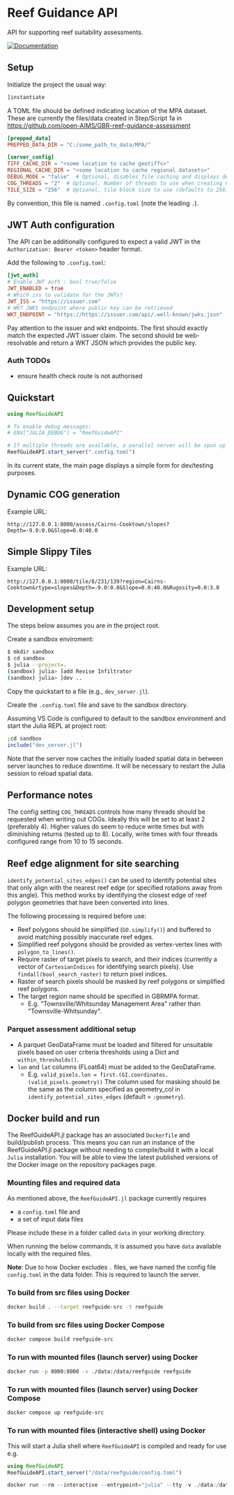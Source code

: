 # Reef Guidance API

API for supporting reef suitability assessments.

[![Documentation](https://img.shields.io/badge/docs-dev-blue)](https://open-aims.github.io/ReefGuideAPI.jl/dev/)

## Setup

Initialize the project the usual way:

```julia
]instantiate
```

A TOML file should be defined indicating location of the MPA dataset.
These are currently the files/data created in Step/Script 1a in https://github.com/open-AIMS/GBR-reef-guidance-assessment

```toml
[prepped_data]
PREPPED_DATA_DIR = "C:/some_path_to_data/MPA/"

[server_config]
TIFF_CACHE_DIR = "<some location to cache geotiffs>"
REGIONAL_CACHE_DIR = "<some location to cache regional datasets>"
DEBUG_MODE = "false"  # Optional, disables file caching and displays debug logs
COG_THREADS = "2"  # Optional, Number of threads to use when creating COGs (defaults to 1)
TILE_SIZE = "256"  # Optional, tile block size to use (defaults to 256)
```

By convention, this file is named `.config.toml` (note the leading `.`).

## JWT Auth configuration

The API can be additionally configured to expect a valid JWT in the `Authorization: Bearer <token>` header format.

Add the following to `.config.toml`:

```toml
[jwt_auth]
# Enable JWT auth : bool true/false
JWT_ENABLED = true
# Which iss to validate for the JWTs?
JWT_ISS = "https://issuer.com"
# WKT JWKS endpoint where public key can be retrieved
WKT_ENDPOINT = "https://https://issuer.com/api/.well-known/jwks.json"
```

Pay attention to the issuer and wkt endpoints. The first should exactly match the expected JWT issuer claim. The second should be web-resolvable and return a WKT JSON which provides the public key.

### Auth TODOs

- ensure health check route is not authorised

## Quickstart

```julia
using ReefGuideAPI

# To enable debug messages:
# ENV["JULIA_DEBUG"] = "ReefGuideAPI"

# If multiple threads are available, a parallel server will be spun up
ReefGuideAPI.start_server(".config.toml")
```

In its current state, the main page displays a simple form for dev/testing purposes.

## Dynamic COG generation

Example URL:

```code
http://127.0.0.1:8000/assess/Cairns-Cooktown/slopes?Depth=-9.0:0.0&Slope=0.0:40.0
```

## Simple Slippy Tiles

Example URL:

```code
http://127.0.0.1:8000/tile/8/231/139?region=Cairns-Cooktown&rtype=slopes&Depth=-9.0:0.0&Slope=0.0:40.0&Rugosity=0.0:3.0
```

## Development setup

The steps below assumes you are in the project root.

Create a sandbox enviroment:

```bash
$ mkdir sandbox
$ cd sandbox
$ julia --project=.
(sandbox) julia> ]add Revise Infiltrator
(sandbox) julia> ]dev ..
```

Copy the quickstart to a file (e.g., `dev_server.jl`).

Create the `.config.toml` file and save to the sandbox directory.

Assuming VS Code is configured to default to the sandbox environment and start the
Julia REPL at project root:

```julia
;cd sandbox
include("dev_server.jl")
```

Note that the server now caches the initially loaded spatial data in between server
launches to reduce downtime. It will be necessary to restart the Julia session to reload
spatial data.

## Performance notes

The config setting `COG_THREADS` controls how many threads should be requested when writing
out COGs. Ideally this will be set to at least 2 (preferably 4).
Higher values do seem to reduce write times but with diminishing returns (tested up to 8).
Locally, write times with four threads configured range from 10 to 15 seconds.

## Reef edge alignment for site searching

`identify_potential_sites_edges()` can be used to identify potential sites that only align with
the nearest reef edge (or specified rotations away from this angle).
This method works by identifying the closest edge of reef polygon geometries that have been
converted into lines.

The following processing is required before use:

- Reef polygons should be simplified (`GO.simplify()`) and buffered to avoid matching possibly inaccurate reef edges.
- Simplified reef polygons should be provided as vertex-vertex lines with `polygon_to_lines()`.
- Require raster of target pixels to search, and their indices (currently a vector of `CartesianIndices` for identifying search pixels). Use `findall(bool_search_raster)` to return pixel indices.
- Raster of search pixels should be masked by reef polygons or simplified reef polygons.
- The target region name should be specified in GBRMPA format.
  - E.g. "Townsville/Whitsunday Management Area" rather than "Townsville-Whitsunday".

### Parquet assessment additional setup

- A parquet GeoDataFrame must be loaded and filtered for unsuitable pixels based on user criteria thresholds using a Dict and `within_thresholds()`.
- `lon` and `lat` columns (FLoat64) must be added to the GeoDataFrame.
  - E.g. `valid_pixels.lon = first.(GI.coordinates.(valid_pixels.geometry))`
  The column used for masking should be the same as the column specified as geometry_col in
  `identify_potential_sites_edges` (default = `:geometry`).

## Docker build and run

The ReefGuideAPI.jl package has an associated `Dockerfile` and build/publish process. This means you can run an instance of the ReefGuideAPI.jl package without needing to compile/build it with a local `Julia` installation. You will be able to view the latest published versions of the Docker image on the repository packages page.

### Mounting files and required data

As mentioned above, the `ReefGuideAPI.jl` package currently requires

- a `config.toml` file and
- a set of input data files

Please include these in a folder called `data` in your working directory.

When running the below commands, it is assumed you have `data` available locally with the required files.

**Note**: Due to how Docker excludes `.` files, we have named the config file `config.toml` in the data folder. This is required to launch the server.

### To build from src files using Docker

```bash
docker build . --target reefguide-src -t reefguide
```

### To build from src files using Docker Compose

```bash
docker compose build reefguide-src
```

### To run with mounted files (launch server) using Docker

```bash
docker run -p 8000:8000 -v ./data:/data/reefguide reefguide
```

### To run with mounted files (launch server) using Docker Compose

```bash
docker compose up reefguide-src
```

### To run with mounted files (interactive shell) using Docker

This will start a Julia shell where `ReefGuideAPI` is compiled and ready for use e.g.

```julia
using ReefGuideAPI
ReefGuideAPI.start_server("/data/reefguide/config.toml")
```

```julia
docker run --rm --interactive --entrypoint="julia" --tty -v ./data:/data/reefguide reefguide
```
